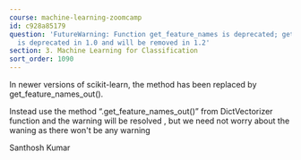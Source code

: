 ```yaml
---
course: machine-learning-zoomcamp
id: c928a85179
question: 'FutureWarning: Function get_feature_names is deprecated; get_feature_names
  is deprecated in 1.0 and will be removed in 1.2'
section: 3. Machine Learning for Classification
sort_order: 1090
---
```


In newer versions of scikit-learn, the method has been replaced by get_feature_names_out().

Instead use the method “.get_feature_names_out()” from DictVectorizer function and the warning will be resolved , but we need not worry about the waning as there won't be any warning

Santhosh Kumar

